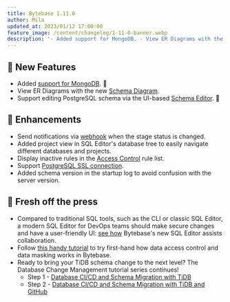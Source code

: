 ```yaml
---
title: Bytebase 1.11.0
author: Mila
updated_at: 2023/01/12 17:00:00
feature_image: /content/changelog/1-11-0-banner.webp
description: '- Added support for MongoDB. - View ER Diagrams with the new Schema Diagram. - Edit PostgreSQL schema via the UI-based Schema Editor.'
---
```


## 🚀 New Features

- Added [support for MongoDB](https://docs.bytebase.com/introduction/supported-databases). 🍃
- View ER Diagrams with the new [Schema Diagram](https://docs.bytebase.com/change-database/schema-diagram).
- Support editing PostgreSQL schema via the UI-based [Schema Editor](https://docs.bytebase.com/change-database/schema-editor). 🐘

## 🎄 Enhancements

- Send notifications via [webhook](https://docs.bytebase.com/change-database/webhook) when the stage status is changed.
- Added project view in SQL Editor's database tree to easily navigate different databases and projects.
- Display inactive rules in the [Access Control](https://docs.bytebase.com/security/database-permission/overview) rule list.
- Support [PostgreSQL SSL connection](https://docs.bytebase.com/get-started/step-by-step/add-an-instance#add-an-instance).
- Added schema version in the startup log to avoid confusion with the server version.

## 📰 Fresh off the press

- Compared to traditional SQL tools, such as the CLI or classic SQL Editor, a modern SQL Editor for DevOps teams should make secure changes and have a user-friendly UI: [see how](/blog/the-sql-editor-for-developers-and-dbas) Bytebase's new SQL Editor assists collaboration.
- Follow [this handy tutorial](https://docs.bytebase.com/tutorials/just-in-time-database-access-part1) to try first-hand how data access control and data masking works in Bytebase.
- Ready to bring your TiDB schema change to the next level? The Database Change Management tutorial series continues!
  - Step 1 - [Database CI/CD and Schema Migration with TiDB](https://docs.bytebase.com/tutorials/database-change-management-with-tidb)
  - Step 2 - [Database CI/CD and Schema Migration with TiDB and GitHub](https://docs.bytebase.com/tutorials/database-change-management-with-tidb-and-github)

<IncludeBlock url="/docs/get-started/install/install-upgrade"></IncludeBlock>
